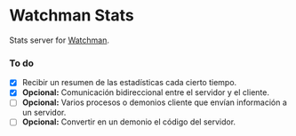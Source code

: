 # Watchman Stats

Stats server for [Watchman](https://github.com/Madh93/watchman).

### To do

- [x] Recibir un resumen de las estadísticas cada cierto tiempo.
- [x] **Opcional:** Comunicación bidireccional entre el servidor y el cliente.
- [ ] **Opcional:** Varios procesos o demonios cliente que envían información a un servidor.
- [ ] **Opcional:** Convertir en un demonio el código del servidor.
